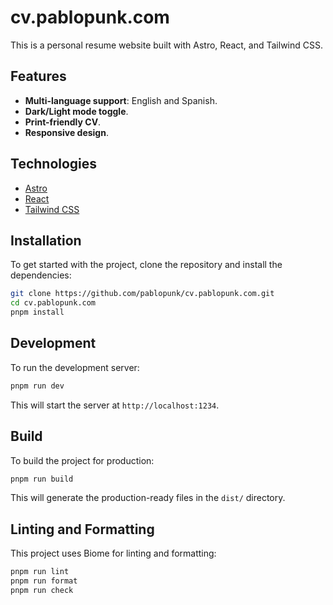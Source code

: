 # cv.pablopunk.com

This is a personal resume website built with Astro, React, and Tailwind CSS.

## Features

- **Multi-language support**: English and Spanish.
- **Dark/Light mode toggle**.
- **Print-friendly CV**.
- **Responsive design**.

## Technologies

- [Astro](https://astro.build/)
- [React](https://react.dev/)
- [Tailwind CSS](https://tailwindcss.com/)

## Installation

To get started with the project, clone the repository and install the dependencies:

```bash
git clone https://github.com/pablopunk/cv.pablopunk.com.git
cd cv.pablopunk.com
pnpm install
```

## Development

To run the development server:

```bash
pnpm run dev
```

This will start the server at `http://localhost:1234`.

## Build

To build the project for production:

```bash
pnpm run build
```

This will generate the production-ready files in the `dist/` directory.

## Linting and Formatting

This project uses Biome for linting and formatting:

```bash
pnpm run lint
pnpm run format
pnpm run check
```
